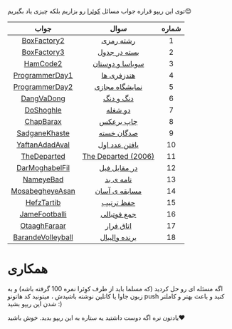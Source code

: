 توی این ریپو قراره جواب مسائل [کوئرا](https://quera.ir "کوِئرا") رو بزاریم بلکه چیزی یاد بگیریم😊 

|                                                           جواب                                                           |                            سوال                             | شماره | 
|:------------------------------------------------------------------------------------------------------------------------:|:-----------------------------------------------------------:|:-----:|
|       [BoxFactory2](https://github.com/Special-N9NE/quera_solution/blob/master/src/BoxFactory2.java "BoxFactory2")       |      [رشته رمزی](https://quera.ir/problemset/106796/)       |   1   |
|       [BoxFactory3](https://github.com/Special-N9NE/quera_solution/blob/master/src/BoxFactory3.java "BoxFactory3")       |     [بسته در جدول](https://quera.ir/problemset/106797/)     |   2   |
|           [HamCode2](https://github.com/Special-N9NE/quera_solution/blob/master/src/HamCode2.java "HamCode2")            |   [سوباسا و دوستان](https://quera.ir/problemset/108669/)    |   3   |
|  [ProgrammerDay1](https://github.com/Special-N9NE/quera_solution/blob/master/src/ProgrammerDay1.java "ProgrammerDay1")   |      [هندزفری ها](https://quera.ir/problemset/110014/)      |   4   |
|  [ProgrammerDay2](https://github.com/Special-N9NE/quera_solution/blob/master/src/ProgrammerDay2.java "ProgrammerDay2")   |    [نمایشگاه مجازی](https://quera.ir/problemset/110015/)    |   5   |
|        [DangVaDong](https://github.com/Special-N9NE/quera_solution/blob/master/src/DangVaDong.java "DangVaDong")         |      [دنگ و دنگ](https://quera.ir/problemset/127290/)       |   6   |
|          [DoShoghle](https://github.com/Special-N9NE/quera_solution/blob/master/src/DoShoghle.java "DoShoghle")          |       [دو شغله](https://quera.ir/problemset/111990/)        |   7   |
|          [ChapBarax](https://github.com/Special-N9NE/quera_solution/blob/master/src/ChapBarax.java "ChapBarax")          |       [چاپ برعکس](https://quera.ir/problemset/3405/)        |   8   |
|    [SadganeKhaste](https://github.com/Special-N9NE/quera_solution/blob/master/src/SadganeKhaste.java "SadganeKhaste")    |       [صدگان خسته](https://quera.ir/problemset/3406/)       |   9   |
|  [YaftanAdadAval](https://github.com/Special-N9NE/quera_solution/blob/master/src/YaftanAdadAval.java "YaftanAdadAval")   |      [یافتن عدد اول](https://quera.ir/problemset/593/)      |  10   |
|       [TheDeparted](https://github.com/Special-N9NE/quera_solution/blob/master/src/TheDeparted.java "TheDeparted")       | [The Departed (2006)](https://quera.org/problemset/132251/) |  11   |
|  [DarMoghabelFil](https://github.com/Special-N9NE/quera_solution/blob/master/src/DarMoghabelFil.java "DarMoghabelFil")   |     [در مقابل فیل](https://quera.org/problemset/3030/)      |  12   |
|          [NameyeBad](https://github.com/Special-N9NE/quera_solution/blob/master/src/NameyeBad.java "NameyeBad")          |       [نامه ی بد](https://quera.org/problemset/7609/)       |  13   |
| [MosabegheyeAsan](https://github.com/Special-N9NE/quera_solution/blob/master/src/MosabegheyeAsan.java "MosabegheyeAsan") |     [مسابقه ی آسان](https://quera.org/problemset/2439/)     |  14   |
|        [HefzTartib](https://github.com/Special-N9NE/quera_solution/blob/master/src/HefzTartib.java "HefzTartib")         |       [حفظ ترتیب](https://quera.org/problemset/1359/)       |  15   |
|    [JameFootballi](https://github.com/Special-N9NE/quera_solution/blob/master/src/JameFootballi.java "JameFootballi")    |      [جمع فوتبالی](https://quera.org/problemset/1359/)      |  16   |
|     [OtaaghFaraar](https://github.com/Special-N9NE/quera_solution/blob/master/src/OtaaghFaraar.java "OtaaghFaraar")      |      [اتاق فرار](https://quera.org/problemset/123801/)      |  17   |
| [BarandeVolleyball](https://github.com/Special-N9NE/quera_solution/blob/master/src/BarandeVolleyball.kt "BarandeVolleyball")  |      [برنده والیبال](https://quera.org/problemset/232025/)      |  18   |

# همکاری
اگه مسئله ای رو حل کردید (که مسلما باید از طرف کوِئرا نمره 100 گرفته باشه) و به زبون جاوا یا کاتلین نوشته باشیدش ، میتونید کد هاتونو push کنید و باعث بهتر و کاملتر شدن این ریپو بشید  :)

یادتون نره اگه دوست داشتید یه ستاره به این ریپو بدید. خوش باشید❤️ 
